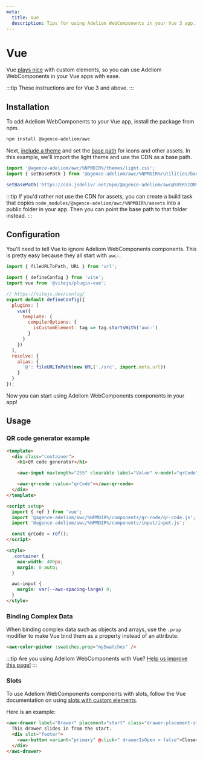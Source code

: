```yaml
---
meta:
  title: Vue
  description: Tips for using Adeliom WebComponents in your Vue 3 app.
---
```


# Vue

Vue [plays nice](https://custom-elements-everywhere.com/#vue) with custom elements, so you can use Adeliom WebComponents in your Vue apps with ease.

:::tip
These instructions are for Vue 3 and above.
:::

## Installation

To add Adeliom WebComponents to your Vue app, install the package from npm.

```bash
npm install @agence-adeliom/awc
```

Next, [include a theme](/getting-started/themes) and set the [base path](/getting-started/installation#setting-the-base-path) for icons and other assets. In this example, we'll import the light theme and use the CDN as a base path.

```jsx
import '@agence-adeliom/awc/%NPMDIR%/themes/light.css';
import { setBasePath } from '@agence-adeliom/awc/%NPMDIR%/utilities/base-path';

setBasePath('https://cdn.jsdelivr.net/npm/@agence-adeliom/awc@%VERSION%/%CDNDIR%/');
```

:::tip
If you'd rather not use the CDN for assets, you can create a build task that copies `node_modules/@agence-adeliom/awc/%NPMDIR%/assets` into a public folder in your app. Then you can point the base path to that folder instead.
:::

## Configuration

You'll need to tell Vue to ignore Adeliom WebComponents components. This is pretty easy because they all start with `awc-`.

```js
import { fileURLToPath, URL } from 'url';

import { defineConfig } from 'vite';
import vue from '@vitejs/plugin-vue';

// https://vitejs.dev/config/
export default defineConfig({
  plugins: [
    vue({
      template: {
        compilerOptions: {
          isCustomElement: tag => tag.startsWith('awc-')
        }
      }
    })
  ],
  resolve: {
    alias: {
      '@': fileURLToPath(new URL('./src', import.meta.url))
    }
  }
});
```

Now you can start using Adeliom WebComponents components in your app!

## Usage

### QR code generator example

```html
<template>
  <div class="container">
    <h1>QR code generator</h1>

    <awc-input maxlength="255" clearable label="Value" v-model="qrCode"></awc-input>

    <awc-qr-code :value="qrCode"></awc-qr-code>
  </div>
</template>

<script setup>
  import { ref } from 'vue';
  import '@agence-adeliom/awc/%NPMDIR%/components/qr-code/qr-code.js';
  import '@agence-adeliom/awc/%NPMDIR%/components/input/input.js';

  const qrCode = ref();
</script>

<style>
  .container {
    max-width: 400px;
    margin: 0 auto;
  }

  awc-input {
    margin: var(--awc-spacing-large) 0;
  }
</style>
```

### Binding Complex Data

When binding complex data such as objects and arrays, use the `.prop` modifier to make Vue bind them as a property instead of an attribute.

```html
<awc-color-picker :swatches.prop="mySwatches" />
```

:::tip
Are you using Adeliom WebComponents with Vue? [Help us improve this page!](https://github.com/agence-adeliom/awc/blob/main/docs/frameworks/vue.md)
:::

### Slots

To use Adeliom WebComponents components with slots, follow the Vue documentation on using [slots with custom elements](https://vuejs.org/guide/extras/web-components.html#building-custom-elements-with-vue).

Here is an example:

```html
<awc-drawer label="Drawer" placement="start" class="drawer-placement-start" :open="drawerIsOpen">
  This drawer slides in from the start.
  <div slot="footer">
    <awc-button variant="primary" @click=" drawerIsOpen = false">Close</awc-button>
  </div>
</awc-drawer>
```
